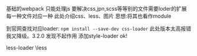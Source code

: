 基础的webpack 只能处理js 
要解决css,jpn,scss等等别的文件需要loder的扩展
每一种文件对应一种
此处介绍css、less、图片
思想:将其也看作module


到官网查找对应loader:
`npm install --save-dev css-loader`
此处版本太高报错
我又降级。3.2.0
发现不起作用
添加style-loader
ok!

less-loader \less 

